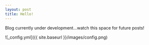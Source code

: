 ```yaml
---
layout: post
title: Hello!
---
```


Blog currently under development...watch this space for future posts!

![_config.yml]({{ site.baseurl }}/images/config.png)
